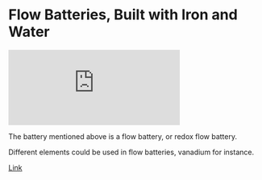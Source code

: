# Flow Batteries, Built with Iron and Water

<iframe width="340" src="https://www.youtube.com/embed/HmtI8Wat7rY?start=189" frameborder="0" allow="accelerometer; autoplay; clipboard-write; encrypted-media; gyroscope; picture-in-picture" allowfullscreen></iframe>

The battery mentioned above is a flow battery, or redox flow battery.

Different elements could be used in flow batteries, vanadium for
instance.

[Link](https://www.greentechmedia.com/amp/article/another-flow-battery-maker-tries-residential-in-germany)






